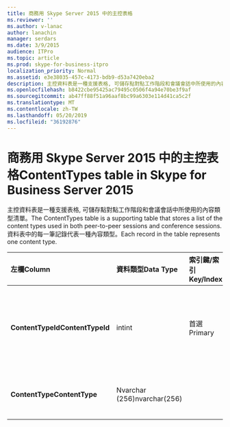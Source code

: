 ```yaml
---
title: 商務用 Skype Server 2015 中的主控表格
ms.reviewer: ''
ms.author: v-lanac
author: lanachin
manager: serdars
ms.date: 3/9/2015
audience: ITPro
ms.topic: article
ms.prod: skype-for-business-itpro
localization_priority: Normal
ms.assetid: e3e38035-457c-4173-bdb9-d53a7420eba2
description: 主控資料表是一種支援表格, 可儲存點對點工作階段和會議會話中所使用的內容類型清單。 資料表中的每一筆記錄代表一種內容類型。
ms.openlocfilehash: b8422cbe95425ac79495c0506f4a94e70be3f9af
ms.sourcegitcommit: ab47ff88f51a96aaf8bc99a6303e114d41ca5c2f
ms.translationtype: MT
ms.contentlocale: zh-TW
ms.lasthandoff: 05/20/2019
ms.locfileid: "36192876"
---
```

# <a name="contenttypes-table-in-skype-for-business-server-2015"></a><span data-ttu-id="1088f-104">商務用 Skype Server 2015 中的主控表格</span><span class="sxs-lookup"><span data-stu-id="1088f-104">ContentTypes table in Skype for Business Server 2015</span></span>
 
<span data-ttu-id="1088f-105">主控資料表是一種支援表格, 可儲存點對點工作階段和會議會話中所使用的內容類型清單。</span><span class="sxs-lookup"><span data-stu-id="1088f-105">The ContentTypes table is a supporting table that stores a list of the content types used in both peer-to-peer sessions and conference sessions.</span></span> <span data-ttu-id="1088f-106">資料表中的每一筆記錄代表一種內容類型。</span><span class="sxs-lookup"><span data-stu-id="1088f-106">Each record in the table represents one content type.</span></span>
  
|<span data-ttu-id="1088f-107">**左欄**</span><span class="sxs-lookup"><span data-stu-id="1088f-107">**Column**</span></span>|<span data-ttu-id="1088f-108">**資料類型**</span><span class="sxs-lookup"><span data-stu-id="1088f-108">**Data Type**</span></span>|<span data-ttu-id="1088f-109">**索引鍵/索引**</span><span class="sxs-lookup"><span data-stu-id="1088f-109">**Key/Index**</span></span>|<span data-ttu-id="1088f-110">**詳細資料**</span><span class="sxs-lookup"><span data-stu-id="1088f-110">**Details**</span></span>|
|:-----|:-----|:-----|:-----|
|<span data-ttu-id="1088f-111">**ContentTypeId**</span><span class="sxs-lookup"><span data-stu-id="1088f-111">**ContentTypeId**</span></span> <br/> |<span data-ttu-id="1088f-112">int</span><span class="sxs-lookup"><span data-stu-id="1088f-112">int</span></span>  <br/> |<span data-ttu-id="1088f-113">首選</span><span class="sxs-lookup"><span data-stu-id="1088f-113">Primary</span></span>  <br/> |<span data-ttu-id="1088f-114">識別內容類型的唯一號碼。</span><span class="sxs-lookup"><span data-stu-id="1088f-114">Unique number identifying the content type.</span></span>  <br/> |
|<span data-ttu-id="1088f-115">**ContentType**</span><span class="sxs-lookup"><span data-stu-id="1088f-115">**ContentType**</span></span> <br/> |<span data-ttu-id="1088f-116">Nvarchar (256)</span><span class="sxs-lookup"><span data-stu-id="1088f-116">nvarchar(256)</span></span>  <br/> ||<span data-ttu-id="1088f-117">內容類型名稱。</span><span class="sxs-lookup"><span data-stu-id="1088f-117">Content type name.</span></span>  <br/> |
   

